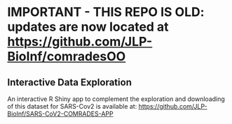 # IMPORTANT - THIS REPO IS OLD: updates are now located at https://github.com/JLP-BioInf/comradesOO




## Interactive Data Exploration

An interactive R Shiny app to complement the exploration and downloading of this dataset for SARS-Cov2 is available at:
https://github.com/JLP-BioInf/SARS-CoV2-COMRADES-APP



